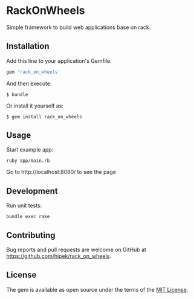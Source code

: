 # RackOnWheels

Simple framework to build web applications base on rack.

## Installation

Add this line to your application's Gemfile:

```ruby
gem 'rack_on_wheels'
```

And then execute:

    $ bundle

Or install it yourself as:

    $ gem install rack_on_wheels

## Usage

Start example app:

    ruby app/main.rb

Go to http://localhost:8080/ to see the page

## Development

Run unit tests:

    bundle exec rake

## Contributing

Bug reports and pull requests are welcome on GitHub at https://github.com/hipek/rack_on_wheels.


## License

The gem is available as open source under the terms of the [MIT License](http://opensource.org/licenses/MIT).


